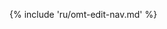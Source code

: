 <!-- section: navigation -->

{% include 'ru/omt-edit-nav.md' %}

<!-- this adds a note that all segments should be pretranslated before editing can start -->


